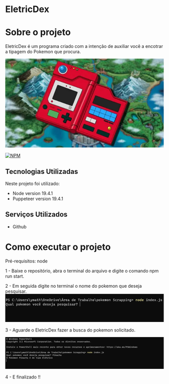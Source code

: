 # EletricDex

# Sobre o projeto 
EletricDex é um programa criado com a intenção de auxiliar você a encotrar a tipagem do Pokemon que procura.

![Logo of the project](https://raw.githubusercontent.com/yanmathzz/EletricDex/main/img/pokedex.webp)

[![NPM](https://img.shields.io/badge/license-MIT-green)](https://github.com/yanmathzz/pokemon-Scrapping/blob/master/LICENCE)

## Tecnologias Utilizadas
Neste projeto foi utilizado:

- Node version 19.4.1
- Puppeteer version  19.4.1

## Serviços Utilizados

- Github

# Como executar o projeto 
Pré-requisitos: node

1 - Baixe o repositório, abra o terminal do arquivo e digite o comando npm run start.

2 - Em seguida digite no terminal o nome do pokemon que deseja pesquisar.
![img](https://github.com/yanmathzz/EletricDex/blob/main/img/Pergunta.png?raw=true)

3 - Aguarde o EletricDex fazer a busca do pokemon solicitado.

![img](https://github.com/yanmathzz/EletricDex/blob/main/img/Resultados.png?raw=true)

4 - E finalizado !!
